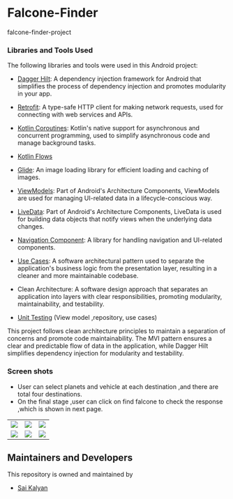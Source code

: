 


#   **Falcone-Finder**
  falcone-finder-project

### Libraries and Tools Used

The following libraries and tools were used in this Android project:

- [Dagger Hilt](https://dagger.dev/hilt/): A dependency injection framework for Android that simplifies the process of dependency injection and promotes modularity in your app.

- [Retrofit](https://square.github.io/retrofit/): A type-safe HTTP client for making network requests, used for connecting with web services and APIs.

- [Kotlin Coroutines](https://kotlinlang.org/docs/coroutines-overview.html): Kotlin's native support for asynchronous and concurrent programming, used to simplify asynchronous code and manage background tasks.
- [Kotlin Flows](https://kotlinlang.org/docs/flow.html)

- [Glide](https://github.com/bumptech/glide): An image loading library for efficient loading and caching of images.

- [ViewModels](https://developer.android.com/topic/libraries/architecture/viewmodel): Part of Android's Architecture Components, ViewModels are used for managing UI-related data in a lifecycle-conscious way.

- [LiveData](https://developer.android.com/topic/libraries/architecture/livedata): Part of Android's Architecture Components, LiveData is used for building data objects that notify views when the underlying data changes.

- [Navigation Component](https://developer.android.com/guide/navigation): A library for handling navigation and UI-related components.

- [Use Cases](): A software architectural pattern used to separate the application's business logic from the presentation layer, resulting in a cleaner and more maintainable codebase.


- Clean Architecture: A software design approach that separates an application into layers with clear responsibilities, promoting modularity, maintainability, and testability.

- [Unit Testing](https://developer.android.com/training/testing/local-tests) (View model ,repository, use cases)

This project follows clean architecture principles to maintain a separation of concerns and promote code maintainability. The MVI pattern ensures a clear and predictable flow of data in the application, while Dagger Hilt simplifies dependency injection for modularity and testability.

### Screen shots
* User can select planets and vehicle at each destination ,and there are total four destinations.
* On the final stage ,user can click on find falcone to check the response ,which is shown in next page.

 <table>
       <tr>
        <td><img src = "https://github.com/kalyan4812/Falcone-Finder/assets/68738102/e929f7eb-d9f0-4086-aab0-6a87d2f77e3e" ></td>
          <td><img src = "https://github.com/kalyan4812/Falcone-Finder/assets/68738102/bff26c1f-adfa-47cc-937a-b12e59473933" ></td>
          <td><img src = "https://github.com/kalyan4812/Falcone-Finder/assets/68738102/9a03be22-dd6e-41e7-b716-f2467bd1f356" ></td>
        </tr>
        <tr>
          <td><img src = "https://github.com/kalyan4812/Falcone-Finder/assets/68738102/abda9715-dc58-4d72-8ede-f22b096f39c3" ></td>
          <td><img src = "https://github.com/kalyan4812/Falcone-Finder/assets/68738102/ea31c3df-58e4-4781-b4a4-7874c6e7438d" ></td>
           <td><img src = "https://github.com/kalyan4812/Falcone-Finder/assets/68738102/58140332-f4a7-4f99-8f7e-a06b6a823c8e" ></td>
        </tr>
</table>


## Maintainers and Developers
This repository is owned and maintained by 
 * [Sai Kalyan](https://github.com/kalyan4812)

